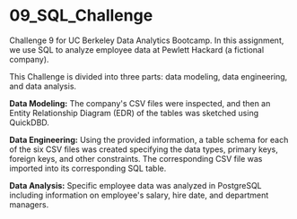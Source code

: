# 09_SQL_Challenge
Challenge 9 for UC Berkeley Data Analytics Bootcamp. In this assignment, we use SQL to analyze employee data at Pewlett Hackard (a fictional company).

This Challenge is divided into three parts: data modeling, data engineering, and data analysis. 

**Data Modeling:** The company's CSV files were inspected, and then an Entity Relationship Diagram (EDR) of the tables was sketched using QuickDBD. 

**Data Engineering:** Using the provided information, a table schema for each of the six CSV files was created specifying the data types, primary keys, foreign keys, and other constraints. The corresponding CSV file was imported into its corresponding SQL table.

**Data Analysis:** Specific employee data was analyzed in PostgreSQL including information on employee's salary, hire date, and department managers. 
